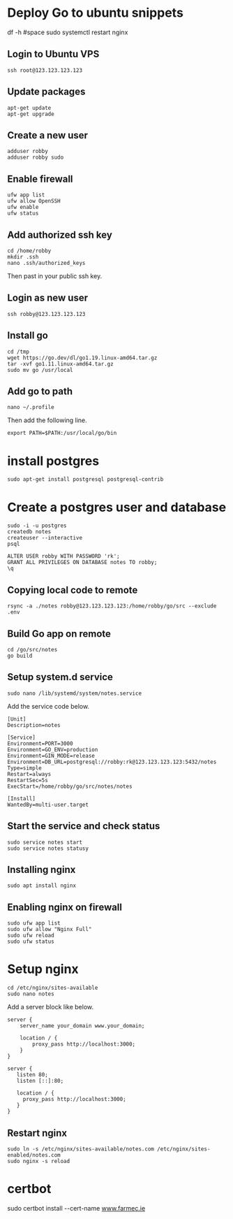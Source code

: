 # Deploy Go to ubuntu snippets

df -h #space
sudo systemctl restart nginx

## Login to Ubuntu VPS
```
ssh root@123.123.123.123
```

## Update packages
```
apt-get update
apt-get upgrade
```

## Create a new user
```
adduser robby
adduser robby sudo
```

## Enable firewall
```
ufw app list
ufw allow OpenSSH
ufw enable
ufw status
```

## Add authorized ssh key
```
cd /home/robby
mkdir .ssh
nano .ssh/authorized_keys
```

Then past in your public ssh key.

## Login as new user

```
ssh robby@123.123.123.123
```

## Install go
```
cd /tmp
wget https://go.dev/dl/go1.19.linux-amd64.tar.gz
tar -xvf go1.11.linux-amd64.tar.gz
sudo mv go /usr/local
```

## Add go to path
```
nano ~/.profile
```

Then add the following line.

```
export PATH=$PATH:/usr/local/go/bin
```

# install postgres
```
sudo apt-get install postgresql postgresql-contrib
```

# Create a postgres user and database
```
sudo -i -u postgres
createdb notes
createuser --interactive
psql
```

```
ALTER USER robby WITH PASSWORD 'rk';
GRANT ALL PRIVILEGES ON DATABASE notes TO robby;
\q
```

## Copying local code to remote

```
rsync -a ./notes robby@123.123.123.123:/home/robby/go/src --exclude .env
```

## Build Go app on remote
```
cd /go/src/notes
go build
```

## Setup system.d service
```
sudo nano /lib/systemd/system/notes.service
```

Add the service code below.

```
[Unit]
Description=notes

[Service]
Environment=PORT=3000
Environment=GO_ENV=production
Environment=GIN_MODE=release
Environment=DB_URL=postgresql://robby:rk@123.123.123.123:5432/notes
Type=simple
Restart=always
RestartSec=5s
ExecStart=/home/robby/go/src/notes/notes

[Install]
WantedBy=multi-user.target
```

## Start the service and check status
```
sudo service notes start
sudo service notes statusy
```

## Installing nginx
```
sudo apt install nginx
```

## Enabling nginx on firewall
```
sudo ufw app list
sudo ufw allow "Nginx Full"
sudo ufw reload
sudo ufw status
```

# Setup nginx
```
cd /etc/nginx/sites-available
sudo nano notes
```

Add a server block like below.

```
server {
    server_name your_domain www.your_domain;

    location / {
        proxy_pass http://localhost:3000;
    }
}
```

```
server {
   listen 80;
   listen [::]:80;

   location / {
     proxy_pass http://localhost:3000;
   }
}
```

## Restart nginx

```
sudo ln -s /etc/nginx/sites-available/notes.com /etc/nginx/sites-enabled/notes.com
sudo nginx -s reload
```

# certbot
sudo certbot install --cert-name www.farmec.ie

